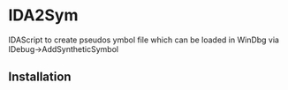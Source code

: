 IDA2Sym
=======

IDAScript to create pseudos ymbol file which can be loaded in WinDbg via IDebug->AddSyntheticSymbol

Installation
---

